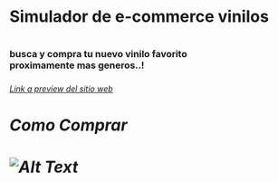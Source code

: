 <h1>Simulador de e-commerce vinilos<h1/>
<h3>busca y compra tu nuevo vinilo favorito<br>proximamente mas generos..!<h3/>
<h6><a href="https://poopify-react-ecommerce.vercel.app/">Link a preview del sitio web<a/><h6/<>

<h1>Como Comprar<h1>

![Alt Text](https://imgur.com/qSdxXSY.gif)
